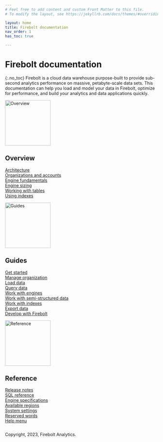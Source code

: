 ```yaml
---
# Feel free to add content and custom Front Matter to this file.
# To modify the layout, see https://jekyllrb.com/docs/themes/#overriding-theme-defaults

layout: home
title: Firebolt documentation
nav_order: 1
has_toc: true

---
```

# Firebolt documentation
{:.no_toc}
Firebolt is a cloud data warehouse purpose-built to provide sub-second analytics performance on massive, petabyte-scale data sets. This documentation can help you load and model your data in Firebolt, optimize for performance, and build your analytics and data applications quickly.

<div class="column">
<img src="../../assets/images/docs_getting_started_illustration.svg" alt="Overview" width="150"/>

<h2>Overview</h2>

<a href="Overview/architecture-overview.md">Architecture</a><br>
<a href="Overview/organizations-accounts.md">Organizations and accounts</a><br>
<a href="Overview/understanding-engine-fundamentals.md">Engine fundamentals</a><br>
<a href="Overview/choosing-an-engine.md">Engine sizing</a><br>
<a href="Overview/working-with-tables/working-with-tables.md">Working with tables</a><br>
<a href="Overview/using-indexes.md">Using indexes</a><br>
</div>

<div class="column">

<img src="../../assets/images/docs_shedule_call_illustration.svg" alt="Guides" width="150"/>

<h2>Guides</h2>

<a href="Guides/getting-started.md">Get started</a><br>
<a href="Guides/managing-your-organization/index.md">Manage organization</a><br>
<a href="Guides/loading-data/loading-data.md">Load data</a><br>
<a href="Guides/query-data/index.md">Query data</a><br>
<a href="Guides/working-with-engines/working-with-engines.md">Work with engines</a><br>
<a href="Guides/working-with-semi-structured-data/working-with-semi-structured-data.md">Work with semi-structured data</a><br>
<a href="Guides/working-with-indexes/index.md">Work with indexes</a><br>
<a href="Guides/exporting-data.md">Export data</a><br>
<a href="Guides/developing-with-firebolt/index.md">Develop with Firebolt</a><br>
</div>

<div class="column">
<img src="../../assets/images/docs_whitepaper_illustration.svg" alt="Reference" width="150"/>

<h2>Reference</h2>

<a href="Reference/release-notes/release-notes.md">Release notes</a><br>
<a href="sql_reference/index.md">SQL reference</a><br>
<a href="Reference/available-engine-specs.md">Engine specifications</a><br>
<a href="Reference/available-regions.md">Available regions</a><br>
<a href="Reference/system-settings.md">System settings</a><br>
<a href="Reference/reserved-words.md">Reserved words</a><br>
<a href="Reference/help-menu.md">Help menu</a><br>
</div> 

Copyright, 2023, Firebolt Analytics.
